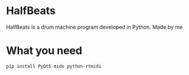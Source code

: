 # HalfBeats

HalfBeats is a drum machine program developed in Python. Made by me

# What you need

```
pip install PyQt5 mido python-rtmidi
```
